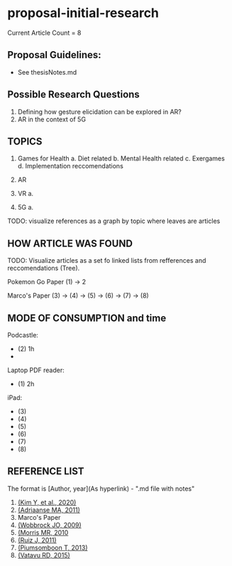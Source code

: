 # proposal-initial-research

Current Article Count = 8

## Proposal Guidelines: 

- See thesisNotes.md

## Possible Research Questions 

1. Defining how gesture elicidation can be explored in AR? 
2. AR in the context of 5G

## TOPICS 

1. Games for Health 
a. Diet related
b. Mental Health related
c. Exergames 
d. Implementation reccomendations 

2. AR 

3. VR 
a. 

4. 5G 
a. 

TODO: visualize references as a graph by topic where leaves are articles

## HOW ARTICLE WAS FOUND 

TODO: Visualize articles as a set fo linked lists from refferences and reccomendations (Tree).

Pokemon Go Paper (1)
 -> 2
 
Marco's Paper (3) 
-> (4)
-> (5)
-> (6)
-> (7) 
-> (8) 

## MODE OF CONSUMPTION and time 

Podcastle:
- (2) 1h
- 
Laptop PDF reader: 
- (1) 2h

iPad:
- (3)
- (4)
- (5)
- (6)
- (7) 
- (8) 


## REFERENCE LIST 

The format is [Author, year](As hyperlink) - ".md file with notes"

1. [(Kim Y, et al., 2020)](https://dl.acm.org/doi/abs/10.1145/3313831.3376830) 
2. [(Adriaanse MA, 2011)](https://www.sciencedirect.com/science/article/pii/S0195666310005325?via%3Dihub) 
3. Marco's Paper 
4. [(Wobbrock JO, 2009)](http://dl.acm.org/citation.cfm?doid=1518701.1518866)
5. [(Morris MR, 2010](https://dl.acm.org/doi/10.5555/1839214.1839260) 
6. [(Ruiz J, 2011)](http://dl.acm.org/citation.cfm?doid=1978942.1978971)
7. [(Piumsomboon T, 2013)](https://dl.acm.org/doi/10.1145/2468356.2468527) 
8. [(Vatavu RD, 2015)](https://dl.acm.org/doi/10.1145/2702123.2702223) 
